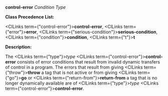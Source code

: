 **control-error** *Condition Type* 



**Class Precedence List:** 



<ClLinks  term={"control-error"}><b>control-error</b></ClLinks>, <ClLinks  term={"error"}><b>error</b></ClLinks>, <ClLinks  term={"serious-condition"}><b>serious-condition</b></ClLinks>, <ClLinks  term={"condition"}><b>condition</b></ClLinks>, <ClLinks  term={"t"}><b>t</b></ClLinks> 



**Description:** 



The <ClLinks  term={"type"}><i>type</i></ClLinks> <ClLinks  term={"control-error"}><b>control-error</b></ClLinks> consists of error conditions that result from invalid dynamic transfers of control in a program. The errors that result from giving <ClLinks  term={"throw"}><b>throw</b></ClLinks> a tag that is not active or from giving <ClLinks  term={"go"}><b>go</b></ClLinks> or <ClLinks  term={"return-from"}><b>return-from</b></ClLinks> a tag that is no longer dynamically available are of <ClLinks  term={"type"}><i>type</i></ClLinks> <ClLinks  term={"control-error"}><b>control-error</b></ClLinks>. 



